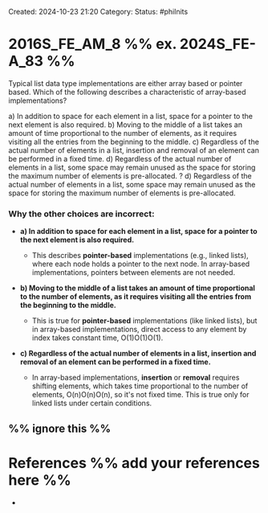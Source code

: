 Created: 2024-10-23 21:20
Category: 
Status: #philnits



# 2016S_FE_AM_8 %% ex. 2024S_FE-A_83 %%

Typical list data type implementations are either array based or pointer based. Which of
the following describes a characteristic of array-based implementations?

a) In addition to space for each element in a list, space for a pointer to the next element is
also required.
b) Moving to the middle of a list takes an amount of time proportional to the number of
elements, as it requires visiting all the entries from the beginning to the middle.
c) Regardless of the actual number of elements in a list, insertion and removal of an
element can be performed in a fixed time.
d) Regardless of the actual number of elements in a list, some space may remain unused as
the space for storing the maximum number of elements is pre-allocated.
? 
d) Regardless of the actual number of elements in a list, some space may remain unused as
the space for storing the maximum number of elements is pre-allocated.

### Why the other choices are incorrect:

- **a) In addition to space for each element in a list, space for a pointer to the next element is also required.**
    
    - This describes **pointer-based** implementations (e.g., linked lists), where each node holds a pointer to the next node. In array-based implementations, pointers between elements are not needed.
- **b) Moving to the middle of a list takes an amount of time proportional to the number of elements, as it requires visiting all the entries from the beginning to the middle.**
    
    - This is true for **pointer-based** implementations (like linked lists), but in array-based implementations, direct access to any element by index takes constant time, O(1)O(1)O(1).
- **c) Regardless of the actual number of elements in a list, insertion and removal of an element can be performed in a fixed time.**
    
    - In array-based implementations, **insertion** or **removal** requires shifting elements, which takes time proportional to the number of elements, O(n)O(n)O(n), so it's not fixed time. This is true only for linked lists under certain conditions.




%% ignore this %%
---









# References %% add your references here %%
- 